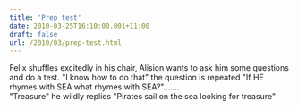 ```yaml
---
title: 'Prep test'
date: 2010-03-25T16:10:00.001+11:00
draft: false
url: /2010/03/prep-test.html
---
```


Felix shuffles excitedly in his chair, Alision wants to ask him some questions and do a test. "I know how to do that" the question is repeated "If HE rhymes with SEA what rhymes with SEA?".......  
"Treasure" he wildly replies "Pirates sail on the sea looking for treasure"